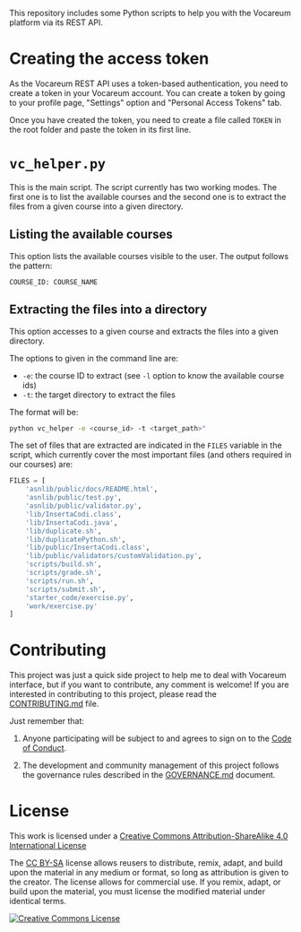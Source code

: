 This repository includes some Python scripts to help you with the Vocareum platform via its REST API.

# Creating the access token

As the Vocareum REST API uses a token-based authentication, you need to create a token in your Vocareum account. You can create a token by going to your profile page, "Settings" option and "Personal Access Tokens" tab. 

Once you have created the token, you need to create a file called `TOKEN` in the root folder and paste the token in its first line.

# `vc_helper.py`

This is the main script. The script currently has two working modes. The first one is to list the available courses and the second one is to extract the files from a given course into a given directory.

## Listing the available courses

This option lists the available courses visible to the user. The output follows the pattern:

```
COURSE_ID: COURSE_NAME
```

## Extracting the files into a directory

This option accesses to a given course and extracts the files into a given directory. 

The options to given in the command line are:
* `-e`: the course ID to extract (see `-l` option to know the available course ids)
* `-t`: the target directory to extract the files

The format will be:

```bash
python vc_helper -e <course_id> -t <target_path>"
```

The set of files that are extracted are indicated in the `FILES` variable in the script, which currently cover the most important files (and others required in our courses) are:

```python
FILES = [
    'asnlib/public/docs/README.html',
    'asnlib/public/test.py',
    'asnlib/public/validator.py',
    'lib/InsertaCodi.class',
    'lib/InsertaCodi.java',
    'lib/duplicate.sh',
    'lib/duplicatePython.sh',
    'lib/public/InsertaCodi.class',
    'lib/public/validators/customValidation.py',
    'scripts/build.sh',
    'scripts/grade.sh',
    'scripts/run.sh',
    'scripts/submit.sh',
    'starter_code/exercise.py',
    'work/exercise.py'
]
```

# Contributing

This project was just a quick side project to help me to deal with Vocareum interface, but if you want to contribute, any comment is welcome! If you are interested in contributing to this project, please read the [CONTRIBUTING.md](CONTRIBUTING.md) file.

Just remember that:

1. Anyone participating will be subject to and agrees to sign on to the [Code of Conduct](CODE_OF_CONDUCT.md).

2. The development and community management of this project follows the governance rules described in the [GOVERNANCE.md](GOVERNANCE.md) document.

# License

This work is licensed under a <a rel="license" href="http://creativecommons.org/licenses/by-sa/4.0/">Creative Commons Attribution-ShareAlike 4.0 International License</a>

The [CC BY-SA](https://creativecommons.org/licenses/by-sa/4.0/) license allows reusers to distribute, remix, adapt, and build upon the material in any medium or format, so long as attribution is given to the creator. The license allows for commercial use. If you remix, adapt, or build upon the material, you must license the modified material under identical terms.

<a rel="license" href="http://creativecommons.org/licenses/by-sa/4.0/"><img alt="Creative Commons License" style="border-width:0" src="https://i.creativecommons.org/l/by-sa/4.0/88x31.png" /></a>

